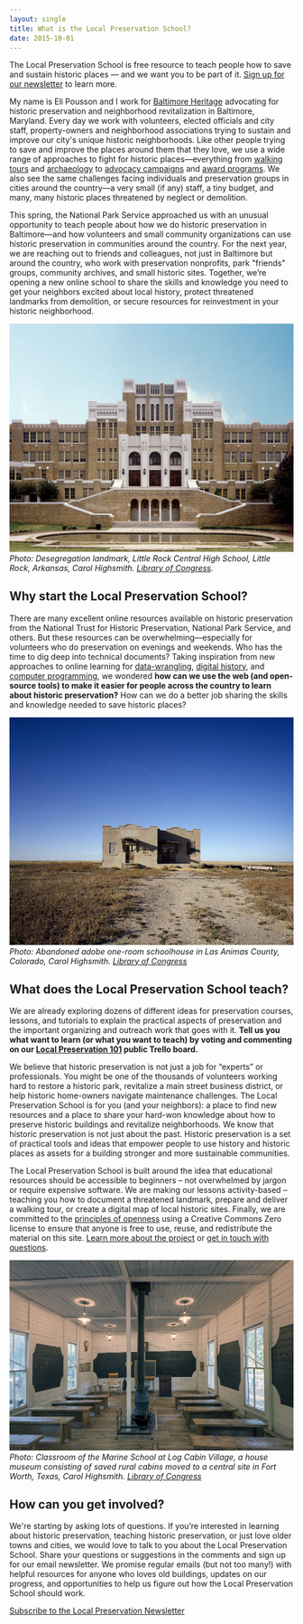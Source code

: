 ```yaml
---
layout: single
title: What is the Local Preservation School?
date: 2015-10-01
---
```

The Local Preservation School is free resource to teach people how to save and sustain historic places — and we want you to be part of it. [Sign up for our newsletter](https://tinyletter.com/localpreservation) to learn more.

My name is Eli Pousson and I work for [Baltimore Heritage](http://baltimoreheritage.org/) advocating for historic preservation and neighborhood revitalization in Baltimore, Maryland. Every day we work with volunteers, elected officials and city staff, property-owners and neighborhood associations trying to sustain and improve our city's unique historic neighborhoods. Like other people trying to save and improve the places around them that they love, we use a wide range of approaches to fight for historic places—everything from [walking tours](http://baltimoreheritage.org/tours/) and [archaeology](http://baltimoreheritage.org/archeology/) to [advocacy campaigns](http://baltimoreheritage.org/preservation/) and [award programs](http://baltimoreheritage.org/awards/). We also see the same challenges facing individuals and preservation groups in cities around the country—a very small (if any) staff, a tiny budget, and many, many historic places threatened by neglect or demolition.

This spring, the National Park Service approached us with an unusual opportunity to teach people about how we do historic preservation in Baltimore—and how volunteers and small community organizations can use historic preservation in communities around the country. For the next year, we are reaching out to friends and colleagues, not just in Baltimore but around the country, who work with preservation nonprofits, park "friends" groups, community archives, and small historic sites. Together, we’re opening a new online school to share the skills and knowledge you need to get your neighbors excited about local history, protect threatened landmarks from demolition, or secure resources for reinvestment in your historic neighborhood.

![Desegregation landmark, Little Rock Central High School, Little Rock, Arkansas](/images/12881v.jpg)
_Photo: Desegregation landmark, Little Rock Central High School, Little Rock, Arkansas, Carol Highsmith. [Library of Congress](http://www.loc.gov/pictures/highsm.12881/resource/)._

## Why start the Local Preservation School?

There are many excellent online resources available on historic preservation from the National Trust for Historic Preservation, National Park Service, and others. But these resources can be overwhelming—especially for volunteers who do preservation on evenings and weekends. Who has the time to dig deep into technical documents? Taking inspiration from new approaches to online learning for [data-wrangling](http://schoolofdata.org), [digital history](http://programminghistorian.org/), and [computer programming](https://www.codecademy.com/), we wondered **how can we use the web (and open-source tools) to make it easier for people across the country to learn about historic preservation?** How can we do a better job sharing the skills and knowledge needed to save historic places?

![Abandoned adobe one-room schoolhouse in Las Animas County, Colorado](/images/15246r.jpg)
_Photo: Abandoned adobe one-room schoolhouse in Las Animas County, Colorado, Carol Highsmith. [Library of Congress](http://www.loc.gov/pictures/item/2011633439/resource/)_

## What does the Local Preservation School teach?

We are already exploring dozens of different ideas for preservation courses, lessons, and tutorials to explain the practical aspects of preservation and the important organizing and outreach work that goes with it. **Tell us you what want to learn (or what you want to teach) by voting and commenting on our [Local Preservation 101](https://trello.com/b/dxqnRFsi/local-preservation-101) public Trello board.**

We believe that historic preservation is not just a job for “experts” or professionals. You might be one of the thousands of volunteers working hard to restore a historic park, revitalize a main street business district, or help historic home-owners navigate maintenance challenges. The Local Preservation School is for you (and your neighbors): a place to find new resources and a place to share your hard-won knowledge about how to preserve historic buildings and revitalize neighborhoods. We know that historic preservation is not just about the past. Historic preservation is a set of practical tools and ideas that empower people to use history and historic places as assets for a building stronger and more sustainable communities.

The Local Preservation School is built around the idea that educational resources should be accessible to beginners – not overwhelmed by jargon or require expensive software. We are making our lessons activity-based – teaching you how to document a threatened landmark, prepare and deliver a walking tour, or create a digital map of local historic sites. Finally, we are committed to the [principles of openness](http://openglam.org/principles/) using a Creative Commons Zero license to ensure that anyone is free to use, reuse, and redistribute the material on this site. [Learn more about the project](%7B%7Bsite.url%7D%7D/about) or [get in touch with questions](http://baltimoreheritage.org/contact).

![Classroom of the Marine School at Log Cabin Village, a house museum consisting of saved rural cabins moved to a central site in Fort Worth, Texas](/images/30602v.jpg)
_Photo: Classroom of the Marine School at Log Cabin Village, a house museum consisting of saved rural cabins moved to a central site in Fort Worth, Texas, Carol Highsmith. [Library of Congress](http://www.loc.gov/pictures/item/2015630838/resource/)_

## How can you get involved?

We're starting by asking lots of questions. If you’re interested in learning about historic preservation, teaching historic preservation, or just love older towns and cities, we would love to talk to you about the Local Preservation School. Share your questions or suggestions in the comments and sign up for our email newsletter. We promise regular emails (but not too many!) with helpful resources for anyone who loves old buildings, updates on our progress, and opportunities to help us figure out how the Local Preservation School should work.

<a href="https://tinyletter.com/localpreservation" class="button">Subscribe to the Local Preservation Newsletter</a>
